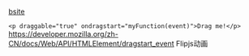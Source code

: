 [bsite](https://www.bilibili.com/video/BV1uN411u7GP/?spm_id_from=333.1007.top_right_bar_window_history.content.click&vd_source=62c8a03e66ff063b9af3e473fadb8049)

`<p draggable="true" ondragstart="myFunction(event)">Drag me!</p>`
https://developer.mozilla.org/zh-CN/docs/Web/API/HTMLElement/dragstart_event
Flipjs动画

